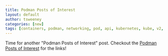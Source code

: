 ```yaml
---
title: Podman Posts of Interest
layout: default
author: tsweeney
categories: [new]
tags: [containers, podman, networking, pod, api, kubernetes, kube, v2, hpc, windows, mac]
---
```


Time for another "Podman Posts of Interest" post.
Checkout the [Podman Posts of Interest](https://podman.io/blogs/2022/10/12/podman-posts-of-interests.html) for the links!
